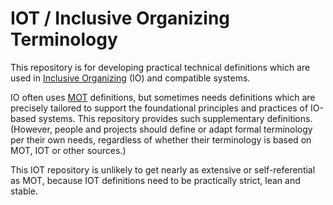 # IOT / Inclusive Organizing Terminology
This repository is for developing practical technical definitions which are used in [Inclusive Organizing](https://www.inclusiveorg.net) (IO) and compatible systems.  

IO often uses [MOT](https://github.com/gcassel/Modular-Organizing-Terminology) definitions, but sometimes needs definitions which are precisely tailored to support the foundational principles and practices of IO-based systems.  This repository provides such supplementary definitions.  (However, people and projects should define or adapt formal terminology per their own needs, regardless of whether their terminology is based on MOT, IOT or other sources.)

This IOT repository is unlikely to get nearly as extensive or self-referential as MOT, because IOT definitions need to be practically strict, lean and stable.
